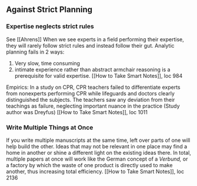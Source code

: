 
## Against Strict Planning

### Expertise neglects strict rules
See [[Ahrens]]
When we see experts in a field performing their expertise, they will rarely follow strict rules and instead follow their gut. Analytic planning fails in 2 ways:
1. Very slow, time consuming
2. intimate experience rather than abstract armchair reasoning is a prerequisite for valid expertise. 
	[[How to Take Smart Notes]], loc 984

Empirics: 
In a study on CPR, CPR teachers failed to differentiate experts from nonexperts performing CPR while lifeguards and doctors clearly distinguished the subjects. The teachers saw any deviation from their teachings as failure, neglecting important nuance in the practice (Study author was Dreyfus)
	[[How to Take Smart Notes]], loc 1011

### Write Multiple Things at Once
If you write multiple manuscripts at the same time, left over parts of one will help build the other. Ideas that may not be relevant in one place may find a home in another or shine a different light on the existing ideas there. In total, multiple papers at once will work like the German concept of a *Verbund,* or a factory by which the waste of one product is directly used to make another, thus increasing total efficiency. 
	[[How to Take Smart Notes]], loc 2136
